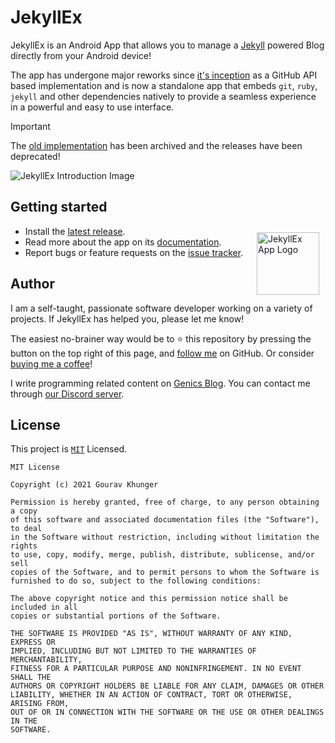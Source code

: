 # JekyllEx

JekyllEx is an Android App that allows you to manage a [Jekyll](https://github.com/jekyll/jekyll?tab=readme-ov-file#jekyll) powered Blog directly from your Android device!

The app has undergone major reworks since [it's inception](https://genicsblog.com/introducing-jekyllex-android-app) as a GitHub API based implementation and is now a standalone app that embeds `git`, `ruby`, `jekyll` and other dependencies natively to provide a seamless experience in a powerful and easy to use interface.

> [!IMPORTANT]
> The [old implementation](https://github.com/jekyllex/jekyllex-android/tree/api-impl) has been archived and the releases have been deprecated!

<img alt = "JekyllEx Introduction Image" src="https://raw.githubusercontent.com/jekyllex/jekyllex-android/main/.github/media/cover-image.png"/>


## Getting started

<img alt = "JekyllEx App Logo" src="https://raw.githubusercontent.com/jekyllex/jekyllex-android/main/.github/media/logo.png" height="100" width="100" align="right" style="margin:10px"/>

- Install the [latest release](https://github.com/jekyllex/jekyllex-android/releases/latest).
- Read more about the app on its [documentation](https://docs.jekyllex.xyz).
- Report bugs or feature requests on the [issue tracker](https://github.com/jekyllex/jekyllex-android/issues/new/choose).

## Author

I am a self-taught, passionate software developer working on a variety of projects. If JekyllEx has helped you, please let me know!

The easiest no-brainer way would be to :star: this repository by pressing the button on the top right of this page, and [follow me](https://github.com/gouravkhunger) on GitHub. Or consider [buying me a coffee](https://paypal.me/gouravkhunger)!

I write programming related content on [Genics Blog](https://genicsblog.com/author/gouravkhunger/). You can contact me through [our Discord server](https://discord.genicsblog.com).

## License

This project is [`MIT`](https://github.com/jekyllex/jekyllex-android/blob/main/LICENSE) Licensed.

```
MIT License

Copyright (c) 2021 Gourav Khunger

Permission is hereby granted, free of charge, to any person obtaining a copy
of this software and associated documentation files (the "Software"), to deal
in the Software without restriction, including without limitation the rights
to use, copy, modify, merge, publish, distribute, sublicense, and/or sell
copies of the Software, and to permit persons to whom the Software is
furnished to do so, subject to the following conditions:

The above copyright notice and this permission notice shall be included in all
copies or substantial portions of the Software.

THE SOFTWARE IS PROVIDED "AS IS", WITHOUT WARRANTY OF ANY KIND, EXPRESS OR
IMPLIED, INCLUDING BUT NOT LIMITED TO THE WARRANTIES OF MERCHANTABILITY,
FITNESS FOR A PARTICULAR PURPOSE AND NONINFRINGEMENT. IN NO EVENT SHALL THE
AUTHORS OR COPYRIGHT HOLDERS BE LIABLE FOR ANY CLAIM, DAMAGES OR OTHER
LIABILITY, WHETHER IN AN ACTION OF CONTRACT, TORT OR OTHERWISE, ARISING FROM,
OUT OF OR IN CONNECTION WITH THE SOFTWARE OR THE USE OR OTHER DEALINGS IN THE
SOFTWARE.
```
